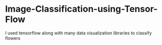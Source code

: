 # Image-Classification-using-Tensor-Flow
I used tensorflow along with many data visualization libraries to classify flowers
